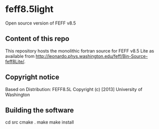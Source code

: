 # feff8.5light
Open source version of FEFF v8.5

Content of this repo
--------------------
This repository hosts the monolithic fortran source for FEFF v8.5 Lite as
available from http://leonardo.phys.washington.edu/feff/Bin-Source-feff8Lite/.

Copyright notice
----------------
Based on Distribution: FEFF8.5L
Copyright (c) [2013] University of Washington

Building the software
---------------------
cd src
cmake .
make
make install
